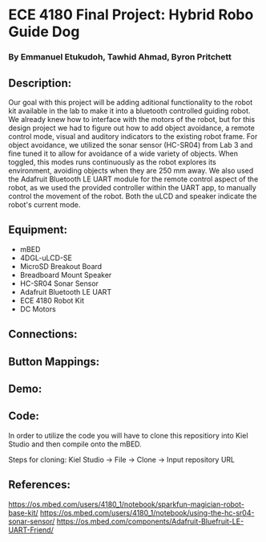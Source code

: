 # ECE 4180 Final Project: Hybrid Robo Guide Dog
### By Emmanuel Etukudoh, Tawhid Ahmad, Byron Pritchett

## Description: 
Our goal with this project will be adding aditional functionality to the robot kit available in the lab to make it into a bluetooth controlled guiding robot. We already knew how to interface with the motors of the robot, but for this design project we had to figure out how to add object avoidance, a remote control mode, visual and auditory indicators to the existing robot frame. For object avoidance, we utilized the sonar sensor (HC-SR04) from Lab 3 and fine tuned it to allow for avoidance of a wide variety of objects. When toggled, this modes runs continuously as the robot explores its environment, avoiding objects when they are 250 mm away. We also used the Adafruit Bluetooth LE UART module for the remote control aspect of the robot, as we used the provided controller within the UART app, to manually control the movement of the robot. Both the uLCD and speaker indicate the robot's current mode.

## Equipment:
* mBED
* 4DGL-uLCD-SE
* MicroSD Breakout Board
* Breadboard Mount Speaker
* HC-SR04 Sonar Sensor
* Adafruit Bluetooth LE UART
* ECE 4180 Robot Kit
* DC Motors

## Connections:


## Button Mappings:


## Demo:


## Code:
In order to utilize the code you will have to clone this repositiory into Kiel Studio and then compile onto the mBED. 

Steps for cloning:
Kiel Studio -> File -> Clone -> Input repository URL 

## References:
https://os.mbed.com/users/4180_1/notebook/sparkfun-magician-robot-base-kit/
https://os.mbed.com/users/4180_1/notebook/using-the-hc-sr04-sonar-sensor/
https://os.mbed.com/components/Adafruit-Bluefruit-LE-UART-Friend/
